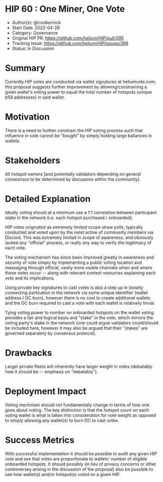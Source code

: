 # HIP 60 : One Miner, One Vote

- Author(s): @cvolkernick
- Start Date: 2022-04-28
- Category: Governance
- Original HIP PR: https://github.com/helium/HIP/pull/395
- Tracking Issue: https://github.com/helium/HIP/issues/399
- Status: In Discussion

# Summary
[summary]: #summary

Currently HIP votes are conducted via wallet signatures at heliumvote.com; this proposal suggests further improvement
by allowing/constraining a given wallet's voting power to equal the total number of hotspots (unique b58 addresses) in said wallet.


# Motivation
[motivation]: #motivation

There is a need to further constrain the HIP voting process such that influence in vote cannot be "bought" by simply holding large ballances
in wallets.

# Stakeholders
[stakeholders]: #stakeholders

All hotspot owners [and potentially validators depending on general consesnsus to be determined by discussion within the community].

# Detailed Explanation
[detailed-explanation]: #detailed-explanation

Ideally voting should at a minimum use a 1:1 correlation between participant stake in the network (i.e. each hotspot purchased / onboarded).

HIP votes originated as extremely limited scope straw polls, typically conducted and voted upon by the most active of community members
via Discord. This was extremely limited in scope of awareness, and obviously lacked any "official" process, or really any way to verify the
legitimacy of each vote.

The voting mechanism has since been improved greatly in awareness and security of vote simply by implementing a
public voting location and messaging through official, vastly more visible channels when and where these votes occur -- along with relevant
context resources explaining each vote and its implications.

Using private key signatures to cast votes is also a step up in loosely connecting
partication in the network via some unique identifier (wallet address / DC burn), however there is no cost to create additional wallets and the
DC burn required to cast a vote with each wallet is relatively trivial.

Tying voting power to number on onboarded hotspots on the wallet voting provides a fair and logical basis and "stake" in the vote, which mirrors
the voting party's stake in the network (one could argue validators could/should be included here, however it may also be argued that their "stakes"
are governed separately by consensus protocol).

# Drawbacks
[drawbacks]: #drawbacks

Larger private fleets will inherently have larger weight in votes (debatably how it should be -- emphasis on "debatably").

# Deployment Impact
[deployment-impact]: #deployment-impact

Voting mechnism should not fundamentally change in terms of how one goes about voting. The key distinction is that the hotspot count on each
voting wallet is what is taken into consideration for vote weight as opposed to simply allowing any wallet(s) to burn DC to cast votes.

# Success Metrics
[success-metrics]: #success-metrics

With successful implementation it should be possible to audit any given HIP vote and see that votes are proportionate to wallets' number of 
eligible onboarded hotspots. It should possibly (in lieu of privacy concerns or other controversey arising in the discussion of the proposal)
also be possible to see how wallet(s) and/or hotspot(s) voted on a given HIP.

